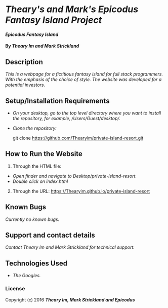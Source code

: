 # _Theary's and Mark's Epicodus Fantasy Island Project_

#### _Epicodus Fantasy Island_

#### By _**Theary Im and Mark Strickland**_

## Description

_This is a webpage for a fictitious fantasy island for full stack programmers. With the emphasis of the choice of style. The website was developed for a potential investors._

## Setup/Installation Requirements

* _On your desktop, go to the top level directory where you want to install the repository, for example, /Users/Guest/desktop/._
* _Clone the repository:_

    git clone https://github.com/Thearyim/private-island-resort.git
## How to Run the Website
1. Through the HTML file:
* _Open finder and navigate to Desktop/private-island-resort._
* _Double click on index.html_
2. Through the URL: https://Thearyim.github.io/private-island-resort

## Known Bugs

_Currently no known bugs._

## Support and contact details

_Contact Theary Im and Mark Strickland for technical support._

## Technologies Used

* _The Googles._



### License

Copyright (c) 2016 **_Theary Im, Mark Strickland and Epicodus_**

